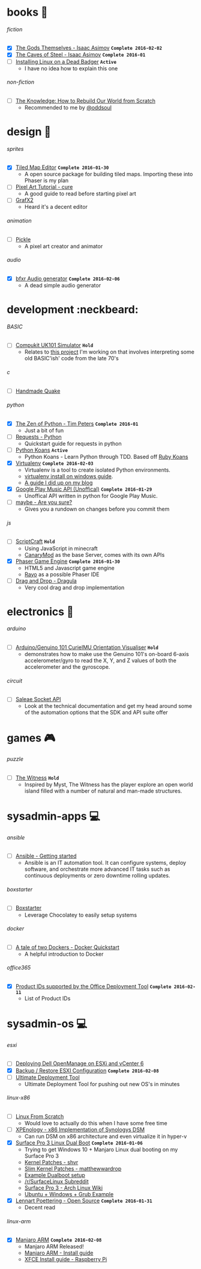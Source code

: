 # books :book:

###### fiction
* [x] [The Gods Themselves - Isaac Asimov](https://www.goodreads.com/book/show/41821.The_Gods_Themselves) **`Complete 2016-02-02`**
* [x] [The Caves of Steel - Isaac Asimov](https://www.goodreads.com/book/show/41811.The_Caves_of_Steel) **`Complete 2016-01`**
* [ ] [Installing Linux on a Dead Badger](http://www.amazon.com/Installing-Linux-Dead-Badger-Snyder/dp/1894953479) **`Active`**
  * I have no idea how to explain this one

###### non-fiction
* [ ] [The Knowledge: How to Rebuild Our World from Scratch](http://www.audible.com/pd/Science-Technology/The-Knowledge-Audiobook/B00J55GD0W)
  * Recommended to me by [@oddsoul](https://github.com/oddsoul)

# design :art:

###### sprites
* [x] [Tiled Map Editor](http://www.mapeditor.org/) **`Complete 2016-01-30`**
  * A open source package for building tiled maps. Importing these into Phaser is my plan
* [ ] [Pixel Art Tutorial - cure](http://pixeljoint.com/forum/forum_posts.asp?TID=11299)
  * A good guide to read before starting pixel art
* [ ] [GrafX2](http://pulkomandy.tk/projects/GrafX2)
  * Heard it's a decent editor

###### animation
* [ ] [Pickle](http://www.pickleeditor.com/index.php)
  * A pixel art creator and animator

###### audio
* [x] [bfxr Audio generator](https://github.com/increpare/bfxr) **`Complete 2016-02-06`**
  * A dead simple audio generator
  
# development :neckbeard:

###### BASIC
* [ ] [Compukit UK101 Simulator](http://uk101.sourceforge.net/docs/index.html) **`Hold`**
  * Relates to [this project](https://github.com/t04glovern/UK101) I'm working on that involves interpreting some old BASIC'ish' code from the late 70's

###### c
* [ ] [Handmade Quake](https://www.youtube.com/playlist?list=PLBKDuv-qJpTbCsXHsxcoSSsMarnfyNhHF)

###### python
* [x] [The Zen of Python - Tim Peters](https://www.python.org/dev/peps/pep-0020/) **`Complete 2016-01`**
  * Just a bit of fun
* [ ] [Requests - Python](http://docs.python-requests.org/en/latest/user/quickstart/#make-a-request)
  * Quickstart guide for requests in python
* [ ] [Python Koans](https://github.com/gregmalcolm/python_koans) **`Active`**
  * Python Koans - Learn Python through TDD. Based off [Ruby Koans](http://rubykoans.com/)
* [x] [Virtualenv](https://virtualenv.pypa.io/en/latest/) **`Complete 2016-02-03`**
  * Virtualenv is a tool to create isolated Python environments.
  * [virtualenv install on windows guide](http://www.tylerbutler.com/2012/05/how-to-install-python-pip-and-virtualenv-on-windows-with-powershell/).
  * [A guide I did up on my blog](http://t04glovern.github.io/2016/02/python-virtualenv-quickstart)
* [x] [Google Play Music API (Unoffical)](https://unofficial-google-music-api.readthedocs.org/en/latest/)  **`Complete 2016-01-29`**
  * Unoffical API written in python for Google Play Music.
* [ ] [maybe - Are you sure?](https://github.com/p-e-w/maybe)
  * Gives you a rundown on changes before you commit them

###### js
* [ ] [ScriptCraft](https://github.com/walterhiggins/ScriptCraft) **`Hold`**
  * Using JavaScript in minecraft
  * [CanaryMod](http://scriptcraftjs.org/download/latest/) as the base Server, comes with its own APIs
* [x] [Phaser Game Engine](http://phaser.io/) **`Complete 2016-01-30`**
  * HTML5 and Javascript game engine
  * [Rayo](http://phasereditor.boniatillo.com/blog/rayo) as a possible Phaser IDE
* [ ] [Drag and Drop - Dragula](https://github.com/bevacqua/dragula)
  * Very cool drag and drop implementation

# electronics :electric_plug:

###### arduino
* [ ] [Arduino/Genuino 101 CurieIMU Orientation Visualiser](https://www.arduino.cc/en/Tutorial/Genuino101CurieIMUOrientationVisualiser) **`Hold`**
  * demonstrates how to make use the Genuino 101's on-board 6-axis accelerometer/gyro to read the X, Y, and Z values of both the accelerometer and the gyroscope.

###### circuit

* [ ] [Saleae Socket API](http://support.saleae.com/hc/en-us/articles/201104764-Socket-API-beta)
  * Look at the technical documentation and get my head around some of the automation options that the SDK and API suite offer

# games :video_game:

###### puzzle
* [ ] [The Witness](http://steamcommunity.com/app/210970/) **`Hold`**
  * Inspired by Myst, The Witness has the player explore an open world island filled with a number of natural and man-made structures.

# sysadmin-apps :computer:

###### ansible
* [ ] [Ansible - Getting started](http://docs.ansible.com/ansible/)
  * Ansible is an IT automation tool. It can configure systems, deploy software, and orchestrate more advanced IT tasks such as continuous deployments or zero downtime rolling updates.

###### boxstarter
* [ ] [Boxstarter](https://github.com/mwrock/boxstarter)
  * Leverage Chocolatey to easily setup systems

###### docker
* [ ] [A tale of two Dockers - Docker Quickstart](http://sthbrx.github.io/blog/2015/10/12/a-tale-of-two-dockers/)
  * A helpful introduction to Docker

###### office365
* [x] [Product IDs supported by the Office Deployment Tool](https://support.microsoft.com/en-us/kb/2842297) **`Complete 2016-02-11`**
  * List of Product IDs  

# sysadmin-os :computer:

###### esxi
* [ ] [Deploying Dell OpenManage on ESXi and vCenter 6](http://www.mylesgray.com/hardware/deploying-dell-openmanage-on-esxi-and-vcenter-6/)
* [x] [Backup / Restore ESXI Configuration](http://kb.vmware.com/selfservice/microsites/search.do?language=en_US&cmd=displayKC&externalId=2042141) **`Complete 2016-02-08`**
* [ ] [Ultimate Deployment Tool](http://www.ultimatedeployment.org)
  * Ultimate Deployment Tool for pushing out new OS's in minutes

###### linux-x86
* [ ] [Linux From Scratch](http://www.linuxfromscratch.org/)
  * Would love to actually do this when I have some free time
* [ ] [XPEnology - x86 Implementation of Synologys DSM](http://xpenology.com/forum/)
  * Can run DSM on x86 architecture and even virtualize it in hyper-v
* [x] [Surface Pro 3 Linux Dual Boot](https://github.com/matthewwardrop/linux-surfacepro3) **`Complete 2016-01-06`**
  * Trying to get Windows 10 + Manjaro Linux dual booting on my Surface Pro 3
  * [Kernel Patches - shvr](https://github.com/shvr/fedora-surface-pro-3-kernel)
  * [Slim Kernel Patches - matthewwardrop](https://github.com/matthewwardrop/linux-surfacepro3)
  * [Example Dualboot setup](http://winaero.com/blog/how-to-install-linux-on-surface-pro-3/)
  * [/r/SurfaceLinux Subreddit](https://www.reddit.com/r/SurfaceLinux/)
  * [Surface Pro 3 - Arch Linux Wiki](https://wiki.archlinux.org/index.php/Microsoft_Surface_Pro_3#Compile_Kernel_with_Patches)
  * [Ubuntu + Windows + Grub Example](http://askubuntu.com/questions/265644/dual-boot-surface-pro-with-ubuntu)
* [x] [Lennart Poettering - Open Source](https://plus.google.com/+LennartPoetteringTheOneAndOnly/posts/J2TZrTvu7vd) **`Complete 2016-01-31`**
  * Decent read

###### linux-arm
* [x] [Manjaro ARM](https://manjaro.github.io/Manjaro-ARM-launched/) **`Complete 2016-02-08`**
  * Manjaro ARM Released!
  * [Manjaro ARM - Install guide](http://wiki.manjaro-arm.org/index.php?title=Full_New_Users_Installation_guide)
  * [XFCE Install guide - Raspberry Pi](http://blog.adityapatawari.com/2013/05/arch-linux-on-raspberry-pi-running-xfce.html)
